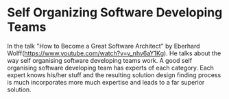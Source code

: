 # Self Organizing Software Developing Teams

In the talk "How to Become a Great Software Architect" by Eberhard Wolff(https://www.youtube.com/watch?v=v_nhv6aY1Kg). He talks about the way self organising software developing teams work. A good self organising software developing team has experts of each category. Each expert knows his/her stuff and the resulting solution design finding process is much incorporates more much expertise and leads to a far superior solution.
